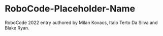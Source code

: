 # RoboCode-Placeholder-Name
RoboCode 2022 entry authored by Milan Kovacs, Italo Terto Da Silva and Blake Ryan.
